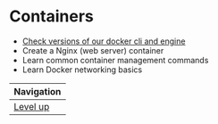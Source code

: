 # Containers #

* [Check versions of our docker cli and engine](check-versions/README.md)
* Create a Nginx (web server) container
* Learn common container management commands
* Learn Docker networking basics

| Navigation               |
| ------------------------ |
| [Level up](../README.md) |
